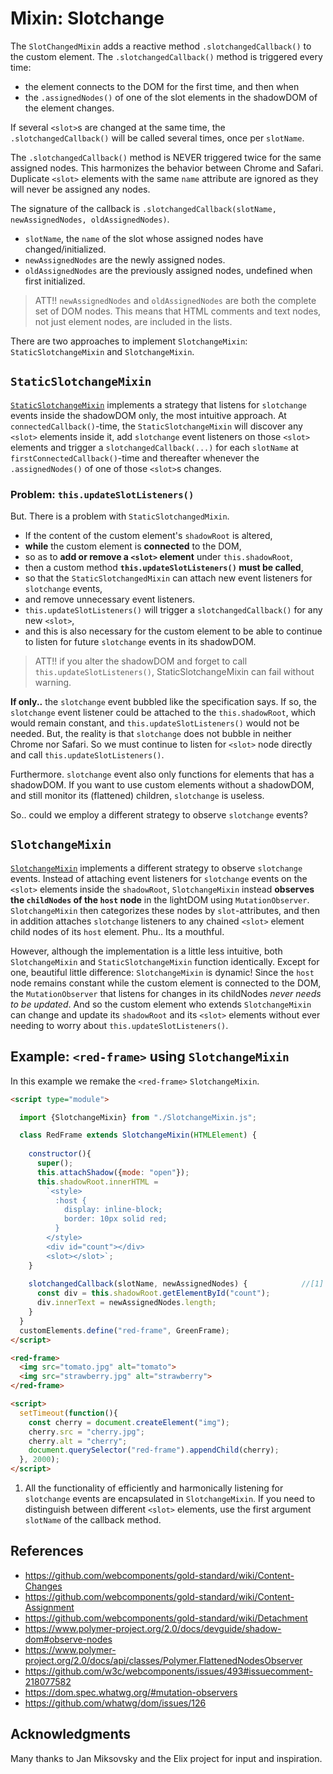 # Mixin: Slotchange

The `SlotChangedMixin` adds a reactive method `.slotchangedCallback()` to the custom element.
The `.slotchangedCallback()` method is triggered every time:
* the element connects to the DOM for the first time, and then when
* the `.assignedNodes()` of one of the slot elements in the shadowDOM of the element changes.

If several `<slot>`s are changed at the same time, the `.slotchangedCallback()` will be
called several times, once per `slotName`.

The `.slotchangedCallback()` method is NEVER triggered twice for the same assigned nodes.
This harmonizes the behavior between Chrome and Safari.
Duplicate `<slot>` elements with the same `name` attribute are ignored 
as they will never be assigned any nodes. 

The signature of the callback is `.slotchangedCallback(slotName, newAssignedNodes, oldAssignedNodes)`.
* `slotName`, the `name` of the slot whose assigned nodes have changed/initialized.
* `newAssignedNodes` are the newly assigned nodes.
* `oldAssignedNodes` are the previously assigned nodes, undefined when first initialized.

> ATT!! `newAssignedNodes` and `oldAssignedNodes` are both the complete set of DOM nodes.
This means that HTML comments and text nodes, not just element nodes, are included in the lists.

There are two approaches to implement `SlotchangeMixin`: 
`StaticSlotchangeMixin` and `SlotchangeMixin`.

## `StaticSlotchangeMixin`
[`StaticSlotchangeMixin`](../../src/StaticSlotchangeMixin.js) 
implements a strategy that listens for `slotchange` events inside 
the shadowDOM only, the most intuitive approach.
At `connectedCallback()`-time, the `StaticSlotchangeMixin` will discover any `<slot>`
elements inside it, add `slotchange` event listeners on those `<slot>` elements and trigger 
a `slotchangedCallback(...)` for each `slotName` at `firstConnectedCallback()`-time and thereafter 
whenever the `.assignedNodes()` of one of those `<slot>`s changes.

### Problem: `this.updateSlotListeners()`
But. There is a problem with `StaticSlotchangedMixin`.
* If the content of the custom element's `shadowRoot` is altered,
* **while** the custom element is **connected** to the DOM,
* so as to **add or remove a `<slot>` element** under `this.shadowRoot`,
* then a custom method **`this.updateSlotListeners()` must be called**,
* so that the `StaticSlotchangedMixin` can attach new event listeners for `slotchange` events,
* and remove unnecessary event listeners.
* `this.updateSlotListeners()` will trigger a `slotchangedCallback()` for any new `<slot>`,
* and this is also necessary for the custom element to be able to continue to 
listen for future `slotchange` events in its shadowDOM.

> ATT!! if you alter the shadowDOM and forget to call `this.updateSlotListeners()`, 
StaticSlotchangeMixin can fail without warning.

**If only..** the `slotchange` event bubbled like the specification says.
If so, the `slotchange` event listener could be attached to the `this.shadowRoot`,
which would remain constant, and `this.updateSlotListeners()` would not be needed.
But, the reality is that `slotchange` does not bubble in neither Chrome nor Safari. 
So we must continue to listen for `<slot>` node directly and call `this.updateSlotListeners()`.

Furthermore. `slotchange` event also only functions for elements that has a shadowDOM.
If you want to use custom elements without a shadowDOM, and still monitor its (flattened) children,
`slotchange` is useless.

So.. could we employ a different strategy to observe `slotchange` events?

## `SlotchangeMixin`
[`SlotchangeMixin`](../../src/SlotchangeMixin.js) 
implements a different strategy to observe `slotchange` events.
Instead of attaching event listeners for `slotchange` events on the `<slot>` elements 
inside the `shadowRoot`, `SlotchangeMixin` instead **observes the `childNodes` of the
`host` node** in the lightDOM using `MutationObserver`. `SlotchangeMixin` then categorizes 
these nodes by `slot`-attributes,
and then in addition attaches `slotchange` listeners to any chained `<slot>` element child nodes
of its `host` element. Phu.. Its a mouthful.

However, although the implementation is a little less intuitive, 
both `SlotchangeMixin` and `StaticSlotchangeMixin` function identically. 
Except for one, beautiful little difference: `SlotchangeMixin` is dynamic! 
Since the `host` node remains constant while the custom element is connected to the DOM,
the `MutationObserver` that listens for changes in its childNodes *never needs to be updated*.
And so the custom element who extends `SlotchangeMixin` can change and update its
`shadowRoot` and its `<slot>` elements without ever needing to worry about `this.updateSlotListeners()`.

## Example: `<red-frame>` using `SlotchangeMixin`

In this example we remake the `<red-frame>` `SlotchangeMixin`.

```html
<script type="module">

  import {SlotchangeMixin} from "./SlotchangeMixin.js";

  class RedFrame extends SlotchangeMixin(HTMLElement) {       
    
    constructor(){
      super();
      this.attachShadow({mode: "open"});     
      this.shadowRoot.innerHTML =                   
        `<style>
          :host {
            display: inline-block;
            border: 10px solid red;
          }                                                                              
        </style>
        <div id="count"></div>               
        <slot></slot>`;                     
    }
    
    slotchangedCallback(slotName, newAssignedNodes) {            //[1]
      const div = this.shadowRoot.getElementById("count");
      div.innerText = newAssignedNodes.length;
    }
  }
  customElements.define("red-frame", GreenFrame);
</script>

<red-frame>                                      
  <img src="tomato.jpg" alt="tomato">
  <img src="strawberry.jpg" alt="strawberry">
</red-frame>

<script>
  setTimeout(function(){
    const cherry = document.createElement("img");
    cherry.src = "cherry.jpg";
    cherry.alt = "cherry";
    document.querySelector("red-frame").appendChild(cherry); 
  }, 2000);
</script>
```
1. All the functionality of efficiently and harmonically listening for `slotchange` events
are encapsulated in `SlotchangeMixin`.
If you need to distinguish between different `<slot>` elements, 
use the first argument `slotName` of the callback method.

## References
* https://github.com/webcomponents/gold-standard/wiki/Content-Changes
* https://github.com/webcomponents/gold-standard/wiki/Content-Assignment
* https://github.com/webcomponents/gold-standard/wiki/Detachment                                  
* https://www.polymer-project.org/2.0/docs/devguide/shadow-dom#observe-nodes
* https://www.polymer-project.org/2.0/docs/api/classes/Polymer.FlattenedNodesObserver
* https://github.com/w3c/webcomponents/issues/493#issuecomment-218077582
* https://dom.spec.whatwg.org/#mutation-observers
* https://github.com/whatwg/dom/issues/126
 
## Acknowledgments
Many thanks to Jan Miksovsky and the Elix project for input and inspiration.